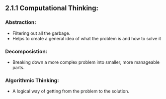 ## 2.1.1 Computational Thinking:

### Abstraction:  
* Filtering out all the garbage.
* Helps to create a general idea of what the problem is and how to solve it

### Decomposistion:  
* Breaking down a more complex problem into smaller, more manageable parts.

### Algorithmic Thinking:  
* A logical way of getting from the problem to the solution. 
